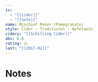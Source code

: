 ```yaml
---
is:
  - "[[cider]]"
  - "[[note]]"
name: Mischief Maker (Pomegranate)
style: Cider - Traditional - Apfelwein
cidery: "[[Schilling Cider]]"
abv: 6.6
rating: 👍
last: "[[2017-02]]"
---
```

# Notes


